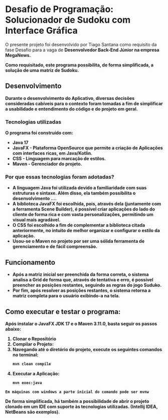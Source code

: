 # Desafio de Programação: Solucionador de Sudoku com Interface Gráfica

O presente projeto foi desenvolvido por Tiago Santana como requisito da fase Desafio para a vaga de <b>Desenvolvedor Back-End Júnior<b> na empresa <b>MegaNews<b>.

Como requisitado, este programa possibilita, de forma simplificada, a solução de uma matriz de Sudoku.

## Desenvolvimento

Durante o desenvolvimento do Aplicativo, diversas decisões consideradas cabíveis para o contexto foram tomadas a fim de 
simplificar a usabilidade e entendimento do código e do projeto em geral.

### Tecnologias utilizadas

O programa foi construído com:
- <b>Java 17<b>
- <b>JavaFX<b> - Plataforma OpenSource que permite a criação de Aplicações com interfaces ricas, em Java/Kotlin.
- <b>CSS<b> - Linguagem para marcação de estilos.
- <b>Maven<b> - Gerenciador do projeto.

### Por que essas tecnologias foram adotadas?

- A linguagem Java foi utilizada devido a familiaridade com suas estruturas e sintaxe. Além disso, ela também possibilita
o desenvolvimento ....
- A biblioteca JavaFX foi escolhida, pois, através dela (juntamente com a ferramenta Scene Builder), é possível
criar aplicações do lado do cliente de forma rica e com vasta personalizações, permitindo um visual mais agradável.
- O CSS foi escolhido a fim de complementar a biblioteca citada anteriormente, no intuito de melhor organizar e
configurar o estilo da aplicação.
- Usou-se o Maven no projeto por ser uma sólida ferramenta de gerenciamento e de fácil compreensão.

## Funcionamento

- Após a matriz inicial ser preenchida da forma correta, o sistema analisa a Grid de forma que, através de tentativa e erro,
é possível preencher as posições restantes, seguindo as regras do jogo Suduko.
- Por fim, após resolver as posições restantes, o sistema retorna a matriz completa para o usuário exibindo-a na tela.

## Como executar e testar o programa:

Após instalar o JavaFX JDK 17 e o Maven 3.11.0, basta seguir os passos abaixo:

1. Clonar o Repositório
2. Compilar o Projeto:
3. Navegando até o diretório do projeto, execute os seguintes comandos no terminal:
    ```bash
    mvn clean compile
    ```
4. Executar a Aplicação:
    ```bash
   mvn exec:java
    ```

``
Em máquinas com windows a parte inicial do comando pode ser mvnw
``

De forma simplificada, há também a possibilidade de abrir o projeto clonado em um IDE com suporte às tecnologias utilizadas.
(Intellij IDEA, NetBeans são exemplos).

